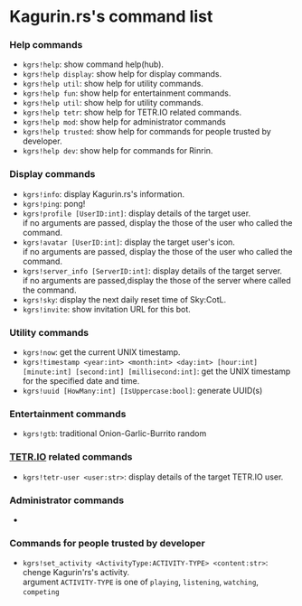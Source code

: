 # Kagurin.rs's command list

### Help commands
- `kgrs!help`: show command help(hub).
- `kgrs!help display`: show help for display commands.
- `kgrs!help util`: show help for utility commands.
- `kgrs!help fun`: show help for entertainment commands.
- `kgrs!help util`: show help for utility commands.
- `kgrs!help tetr`: show help for TETR.IO related commands.
- `kgrs!help mod`: show help for administrator commands
- `kgrs!help trusted`: show help for commands for people trusted by developer.
- `kgrs!help dev`: show help for commands for Rinrin.

### Display commands
- `kgrs!info`: display Kagurin.rs's information.
- `kgrs!ping`: pong!
- `kgrs!profile [UserID:int]`: display details of the target user.  
if no arguments are passed, display the those of the user who called the command.
- `kgrs!avatar [UserID:int]`: display the target user's icon.  
if no arguments are passed, display the those of the user who called the command.
- `kgrs!server_info [ServerID:int]`: display details of the target server.  
if no arguments are passed,display the those of the server where called the command.
- `kgrs!sky`: display the next daily reset time of Sky:CotL.
- `kgrs!invite`: show invitation URL for this bot.

### Utility commands
- `kgrs!now`: get the current UNIX timestamp.
- `kgrs!timestamp <year:int> <month:int> <day:int> [hour:int] [minute:int] [second:int] [millisecond:int]`: get the UNIX timestamp for the specified date and time.  
- `kgrs!uuid [HowMany:int] [IsUppercase:bool]`: generate UUID(s)

### Entertainment commands
- `kgrs!gtb`: traditional Onion-Garlic-Burrito random

### [TETR.IO](https://tetr.io) related commands
- `kgrs!tetr-user <user:str>`: display details of the target TETR.IO user.

### Administrator commands
- 

### Commands for people trusted by developer
- `kgrs!set_activity <ActivityType:ACTIVITY-TYPE> <content:str>`: chenge Kagurin'rs's activity.  
argument `ACTIVITY-TYPE` is one of `playing`, `listening`, `watching`, `competing`
